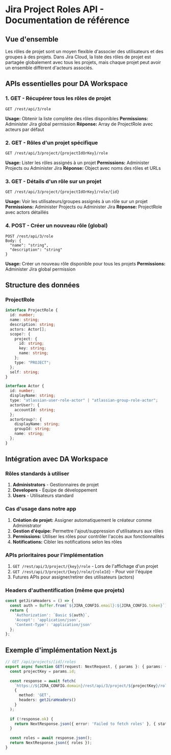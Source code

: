 # Jira Project Roles API - Documentation de référence

## Vue d'ensemble
Les rôles de projet sont un moyen flexible d'associer des utilisateurs et des groupes à des projets. Dans Jira Cloud, la liste des rôles de projet est partagée globalement avec tous les projets, mais chaque projet peut avoir un ensemble différent d'acteurs associés.

## APIs essentielles pour DA Workspace

### 1. GET - Récupérer tous les rôles de projet
```
GET /rest/api/3/role
```
**Usage:** Obtenir la liste complète des rôles disponibles
**Permissions:** Administer Jira global permission
**Réponse:** Array de ProjectRole avec acteurs par défaut

### 2. GET - Rôles d'un projet spécifique
```
GET /rest/api/3/project/{projectIdOrKey}/role
```
**Usage:** Lister les rôles assignés à un projet
**Permissions:** Administer Projects ou Administer Jira
**Réponse:** Object avec noms des rôles et URLs

### 3. GET - Détails d'un rôle sur un projet
```
GET /rest/api/3/project/{projectIdOrKey}/role/{id}
```
**Usage:** Voir les utilisateurs/groupes assignés à un rôle sur un projet
**Permissions:** Administer Projects ou Administer Jira
**Réponse:** ProjectRole avec actors détaillés

### 4. POST - Créer un nouveau rôle (global)
```
POST /rest/api/3/role
Body: {
  "name": "string",
  "description": "string"
}
```
**Usage:** Créer un nouveau rôle disponible pour tous les projets
**Permissions:** Administer Jira global permission

## Structure des données

### ProjectRole
```typescript
interface ProjectRole {
  id: number;
  name: string;
  description: string;
  actors: Actor[];
  scope?: {
    project: {
      id: string;
      key: string;
      name: string;
    };
    type: "PROJECT";
  };
  self: string;
}

interface Actor {
  id: number;
  displayName: string;
  type: "atlassian-user-role-actor" | "atlassian-group-role-actor";
  actorUser?: {
    accountId: string;
  };
  actorGroup?: {
    displayName: string;
    groupId: string;
    name: string;
  };
}
```

## Intégration avec DA Workspace

### Rôles standards à utiliser
1. **Administrators** - Gestionnaires de projet
2. **Developers** - Équipe de développement
3. **Users** - Utilisateurs standard

### Cas d'usage dans notre app
1. **Création de projet:** Assigner automatiquement le créateur comme Administrator
2. **Gestion d'équipe:** Permettre l'ajout/suppression d'utilisateurs aux rôles
3. **Permissions:** Utiliser les rôles pour contrôler l'accès aux fonctionnalités
4. **Notifications:** Cibler les notifications selon les rôles

### APIs prioritaires pour l'implémentation
1. `GET /rest/api/3/project/{key}/role` - Lors de l'affichage d'un projet
2. `GET /rest/api/3/project/{key}/role/{roleId}` - Pour voir l'équipe
3. Futures APIs pour assigner/retirer des utilisateurs (actors)

### Headers d'authentification (même que projets)
```typescript
const getJiraHeaders = () => {
  const auth = Buffer.from(`${JIRA_CONFIG.email}:${JIRA_CONFIG.token}`).toString('base64');
  return {
    'Authorization': `Basic ${auth}`,
    'Accept': 'application/json',
    'Content-Type': 'application/json'
  };
};
```

## Exemple d'implémentation Next.js
```typescript
// GET /api/projects/[id]/roles
export async function GET(request: NextRequest, { params }: { params: { id: string } }) {
  const projectKey = params.id;
  
  const response = await fetch(
    `https://${JIRA_CONFIG.domain}/rest/api/3/project/${projectKey}/role`,
    {
      method: 'GET',
      headers: getJiraHeaders()
    }
  );
  
  if (!response.ok) {
    return NextResponse.json({ error: 'Failed to fetch roles' }, { status: response.status });
  }
  
  const roles = await response.json();
  return NextResponse.json({ roles });
}
```
